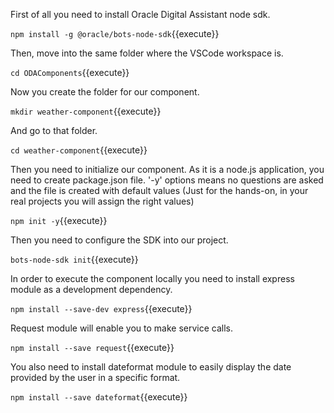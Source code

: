 First of all you need to install Oracle Digital Assistant node sdk.

`npm install -g @oracle/bots-node-sdk`{{execute}}

Then, move into the same folder where the VSCode workspace is.

`cd ODAComponents`{{execute}}

Now you create the folder for our component.

`mkdir weather-component`{{execute}}

And go to that folder.

`cd weather-component`{{execute}}

Then you need to initialize our component. As it is a node.js application, you need to create package.json file.
'-y' options means no questions are asked and the file is created with default values (Just for the hands-on, in your real projects you will assign the right values)

`npm init -y`{{execute}}

Then you need to configure the SDK into our project.

`bots-node-sdk init`{{execute}}

In order to execute the component locally you need to install express module as a development dependency.

`npm install --save-dev express`{{execute}}

Request module will enable you to make service calls.

`npm install --save request`{{execute}}

You also need to install dateformat module to easily display the date provided by the user in a specific format.

`npm install --save dateformat`{{execute}}

